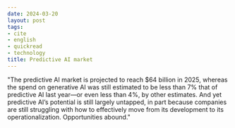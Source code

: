 ```yaml
---
date: 2024-03-20
layout: post
tags:
- cite
- english
- quickread
- technology
title: Predictive AI market
---
```


"The predictive AI market is projected to reach $64 billion in 2025, whereas the spend on generative AI was still estimated to be less than 7% that of predictive AI last year—or even less than 4%, by other estimates. And yet predictive AI’s potential is still largely untapped, in part because companies are still struggling with how to effectively move from its development to its operationalization. Opportunities abound."
